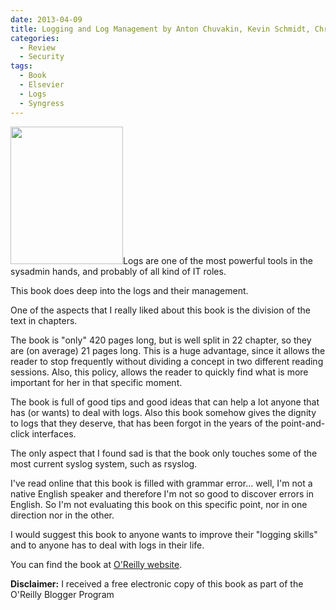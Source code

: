 ```yaml
---
date: 2013-04-09
title: Logging and Log Management by Anton Chuvakin, Kevin Schmidt, Chris Phillips (Elsevier/Syngress)
categories:
  - Review
  - Security
tags:
  - Book
  - Elsevier
  - Logs
  - Syngress
---
```

<img class="alignleft" alt="" src="http://akamaicovers.oreilly.com/images/9781597496360/cat.gif" width="180" height="220" />Logs are one of the most powerful tools in the sysadmin hands, and probably of all kind of IT roles.

This book does deep into the logs and their management.

One of the aspects that I really liked about this book is the division of the text in chapters.

The book is "only" 420 pages long, but is well split in 22 chapter, so they are (on average) 21 pages long. This is a huge advantage, since it allows the reader to stop frequently without dividing a concept in two different reading sessions. Also, this policy, allows the reader to quickly find what is more important for her in that specific moment.

The book is full of good tips and good ideas that can help a lot anyone that has (or wants) to deal with logs. Also this book somehow gives the dignity to logs that they deserve, that has been forgot in the years of the point-and-click interfaces.

The only aspect that I found sad is that the book only touches some of the most current syslog system, such as rsyslog.

I've read online that this book is filled with grammar error... well, I'm not a native English speaker and therefore I'm not so good to discover errors in English. So I'm not evaluating this book on this specific point, nor in one direction nor in the other.

I would suggest this book to anyone wants to improve their "logging skills" and to anyone has to deal with logs in their life.

You can find the book at [O'Reilly website](http://shop.oreilly.com/product/9781597496353.do).

**Disclaimer:** I received a free electronic copy of this book as part of the O'Reilly Blogger Program
